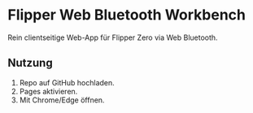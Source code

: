 # Flipper Web Bluetooth Workbench

Rein clientseitige Web-App für Flipper Zero via Web Bluetooth.

## Nutzung
1. Repo auf GitHub hochladen.
2. Pages aktivieren.
3. Mit Chrome/Edge öffnen.
